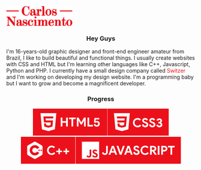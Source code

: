 <img src="https://raw.githubusercontent.com/carloscdf/carloscdf/c3f00591968735e7c7d32dcbf0daf04112caebec/assets/logo.svg" alt="logo" width="35%" align="center">





<h3 align="center"> Hey Guys</h3>



<p>I'm 16-years-old graphic designer and front-end engineer amateur from Brazil, I like to build beautiful and functional things. I usually create websites with CSS and HTML but I'm learning other languages like C++, Javascript, Python and PHP. 
I currently have a small design company called <span style="color: #ec0e18ff">Switzer</span> and I'm working on developing my design website.
I'm a programming baby but I want to grow and become a magnificent developer.</p>
<p>



<h3 align="center">Progress</h3>



<p align="center"><img src="https://raw.githubusercontent.com/carloscdf/carloscdf/c3f00591968735e7c7d32dcbf0daf04112caebec/assets/html5-button.svg" alt="html5" ><img src="https://raw.githubusercontent.com/carloscdf/carloscdf/c3f00591968735e7c7d32dcbf0daf04112caebec/assets/css3-button.svg" alt="css3"><img src="https://raw.githubusercontent.com/carloscdf/carloscdf/c3f00591968735e7c7d32dcbf0daf04112caebec/assets/cplusplus-button.svg" alt="c++"><img src="https://raw.githubusercontent.com/carloscdf/carloscdf/c3f00591968735e7c7d32dcbf0daf04112caebec/assets/javascript-button.svg" alt="javascript"></p>

